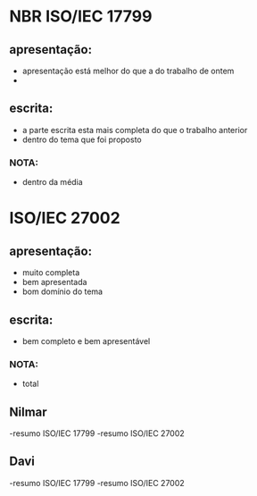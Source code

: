 # NBR ISO/IEC 17799
## apresentação:
- apresentação está melhor do que a do trabalho de ontem
- 

## escrita:
- a parte escrita esta mais completa do que o trabalho anterior
- dentro do tema que foi proposto

### NOTA:
- dentro da média

# ISO/IEC 27002
## apresentação:
- muito completa 
- bem apresentada
- bom domínio do tema

## escrita:
- bem completo e bem apresentável

### NOTA:
- total


## Nilmar 
  -resumo ISO/IEC 17799
  -resumo ISO/IEC 27002

## Davi
  -resumo ISO/IEC 17799
  -resumo ISO/IEC 27002